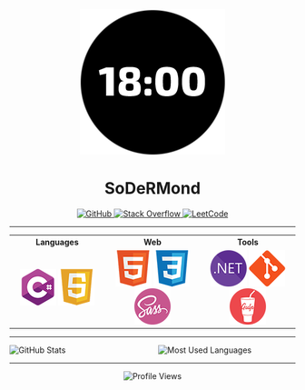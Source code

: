<div align="center">
	<img src="./src/images/logo.png" alt="SoDeRMond Avatar">
	<h1>SoDeRMond</h1>
</div>

<div align="center">
	<a href="https://github.com/SoDeRMond" target="_blank">
		<img src="https://img.shields.io/badge/github-%2324292e.svg?&style=for-the-badge&logo=github&logoColor=white" alt="GitHub">
	</a>
	<a href="https://stackoverflow.com/users/21290440" target="_blank">
		<img src="https://img.shields.io/badge/stackoverflow-%2324292e.svg?&style=for-the-badge&logo=stackoverflow&logoColor=white" alt="Stack Overflow">
	</a>
	<a href="https://leetcode.com/SoDeRMond" target="_blank">
		<img src="https://img.shields.io/badge/leetcode-%2324292e.svg?&style=for-the-badge&logo=leetcode&logoColor=white" alt="LeetCode">
	</a>
</div>


***


<table style="text-align: center">
	<tr>
		<th style="text-align: center; width: 33%">Languages</th>
		<th style="text-align: center; width: 33%">Web</th>
		<th style="text-align: center; width: 33%">Tools</th>
	</tr>
	<tr height="96px">
		<td>
			<img src="./src/images/languages/csharp.png" alt="C#">
			<img src="./src/images/languages/js.png" alt="JS">
		</td>
		<td>
			<img src="./src/images/web/html.png" alt="HTML">
			<img src="./src/images/web/css.png" alt="CSS">
			<img src="./src/images/web/sass.png" alt="Sass">
		</td>
		<td>
			<img src="./src/images/tools/dotnet.png" alt=".NET">
			<img src="./src/images/tools/git.png" alt="Git">
			<img src="./src/images/tools/gulp.png" alt="Gulp">
		</td>
	</tr>
</table>


***


<div style="display: flex; justify-content: space-between">
	<img width="48%" src="https://github-readme-stats.vercel.app/api?username=SoDeRMond&include_all_commits=true&theme=dracula&border_color=C0C0C0&show_icons=true" alt="GitHub Stats">
	<img width="48%" src="https://github-readme-stats.vercel.app/api/top-langs?username=SoDeRMond&layout=compact&theme=dracula&border_color=C0C0C0&show_icons=true" alt="Most Used Languages">
</div>


***


<div align="center">
	<img src="https://komarev.com/ghpvc/?username=SoDeRMond&style=for-the-badge" alt="Profile Views">
</div>
